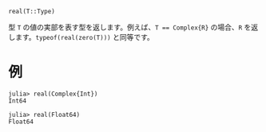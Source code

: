 ```
real(T::Type)
```

型 `T` の値の実部を表す型を返します。例えば、`T == Complex{R}` の場合、`R` を返します。`typeof(real(zero(T)))` と同等です。

# 例

```jldoctest
julia> real(Complex{Int})
Int64

julia> real(Float64)
Float64
```
